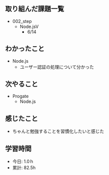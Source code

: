 ## 取り組んだ課題一覧
- 002_step
  - Node.jsⅤ
    - 6/14
   
## わかったこと
- Node.js
  - ユーザー認証の処理について分かった
 
## 次やること
- Progate
  - Node.js
    
## 感じたこと
- ちゃんと勉強することを習慣化したいと感じた
  
## 学習時間
- 今日: 1.0ｈ
- 累計: 82.5h
